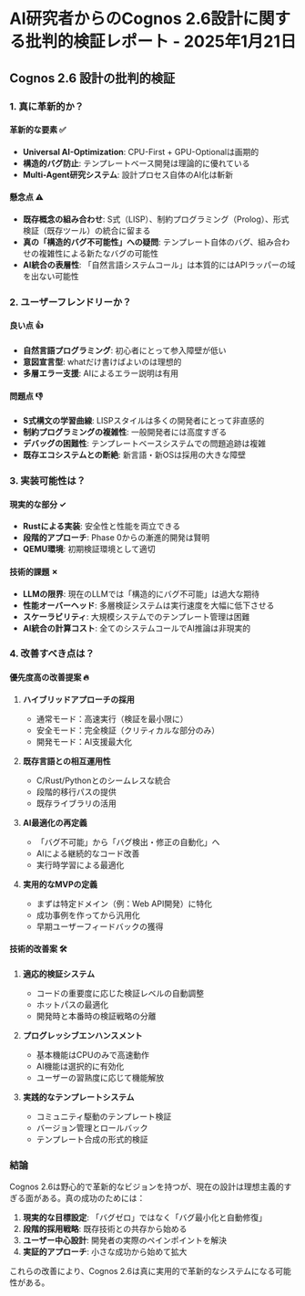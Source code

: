 # AI研究者からのCognos 2.6設計に関する批判的検証レポート - 2025年1月21日

## Cognos 2.6 設計の批判的検証

### 1. 真に革新的か？

#### 革新的な要素 ✅
- **Universal AI-Optimization**: CPU-First + GPU-Optionalは画期的
- **構造的バグ防止**: テンプレートベース開発は理論的に優れている
- **Multi-Agent研究システム**: 設計プロセス自体のAI化は斬新

#### 懸念点 ⚠️
- **既存概念の組み合わせ**: S式（LISP）、制約プログラミング（Prolog）、形式検証（既存ツール）の統合に留まる
- **真の「構造的バグ不可能性」への疑問**: テンプレート自体のバグ、組み合わせの複雑性による新たなバグの可能性
- **AI統合の表層性**: 「自然言語システムコール」は本質的にはAPIラッパーの域を出ない可能性

### 2. ユーザーフレンドリーか？

#### 良い点 👍
- **自然言語プログラミング**: 初心者にとって参入障壁が低い
- **意図宣言型**: whatだけ書けばよいのは理想的
- **多層エラー支援**: AIによるエラー説明は有用

#### 問題点 👎
- **S式構文の学習曲線**: LISPスタイルは多くの開発者にとって非直感的
- **制約プログラミングの複雑性**: 一般開発者には高度すぎる
- **デバッグの困難性**: テンプレートベースシステムでの問題追跡は複雑
- **既存エコシステムとの断絶**: 新言語・新OSは採用の大きな障壁

### 3. 実装可能性は？

#### 現実的な部分 ✓
- **Rustによる実装**: 安全性と性能を両立できる
- **段階的アプローチ**: Phase 0からの漸進的開発は賢明
- **QEMU環境**: 初期検証環境として適切

#### 技術的課題 ✗
- **LLMの限界**: 現在のLLMでは「構造的にバグ不可能」は過大な期待
- **性能オーバーヘッド**: 多層検証システムは実行速度を大幅に低下させる
- **スケーラビリティ**: 大規模システムでのテンプレート管理は困難
- **AI統合の計算コスト**: 全てのシステムコールでAI推論は非現実的

### 4. 改善すべき点は？

#### 優先度高の改善提案 🔥

1. **ハイブリッドアプローチの採用**
   - 通常モード：高速実行（検証を最小限に）
   - 安全モード：完全検証（クリティカルな部分のみ）
   - 開発モード：AI支援最大化

2. **既存言語との相互運用性**
   - C/Rust/Pythonとのシームレスな統合
   - 段階的移行パスの提供
   - 既存ライブラリの活用

3. **AI最適化の再定義**
   - 「バグ不可能」から「バグ検出・修正の自動化」へ
   - AIによる継続的なコード改善
   - 実行時学習による最適化

4. **実用的なMVPの定義**
   - まずは特定ドメイン（例：Web API開発）に特化
   - 成功事例を作ってから汎用化
   - 早期ユーザーフィードバックの獲得

#### 技術的改善案 🛠️

1. **適応的検証システム**
   - コードの重要度に応じた検証レベルの自動調整
   - ホットパスの最適化
   - 開発時と本番時の検証戦略の分離

2. **プログレッシブエンハンスメント**
   - 基本機能はCPUのみで高速動作
   - AI機能は選択的に有効化
   - ユーザーの習熟度に応じて機能解放

3. **実践的なテンプレートシステム**
   - コミュニティ駆動のテンプレート検証
   - バージョン管理とロールバック
   - テンプレート合成の形式的検証

### 結論

Cognos 2.6は野心的で革新的なビジョンを持つが、現在の設計は理想主義的すぎる面がある。真の成功のためには：

1. **現実的な目標設定**: 「バグゼロ」ではなく「バグ最小化と自動修復」
2. **段階的採用戦略**: 既存技術との共存から始める
3. **ユーザー中心設計**: 開発者の実際のペインポイントを解決
4. **実証的アプローチ**: 小さな成功から始めて拡大

これらの改善により、Cognos 2.6は真に実用的で革新的なシステムになる可能性がある。